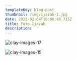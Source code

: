 ```yaml
---
templateKey: blog-post
thumbnail: /img/ijazah-1.jpg
date: 2022-02-04T10:06:48.715Z
title: Foto Ijazah
description: 
---
```

![clay-images-17](/img/ijazah-2.jpg)

![clay-images-15](/img/ijazah-3.jpg)


